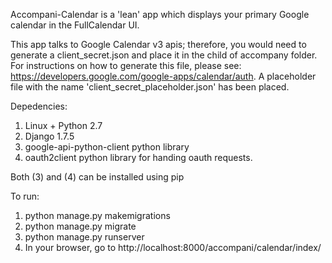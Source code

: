 Accompani-Calendar is a 'lean' app which displays your primary Google calendar in the FullCalendar UI.

This app talks to Google Calendar v3 apis; therefore, you would need to generate a client_secret.json and place it in the child of accompany folder. For instructions on how to generate this file, please see: https://developers.google.com/google-apps/calendar/auth. A placeholder file with the name 'client_secret_placeholder.json' has been placed.


Depedencies:
1. Linux + Python 2.7
2. Django 1.7.5
3. google-api-python-client python library
4. oauth2client python library for handing oauth requests.

Both (3) and (4) can be installed using pip


To run:
1. python manage.py makemigrations
2. python manage.py migrate
3. python manage.py runserver
4. In your browser, go to http://localhost:8000/accompani/calendar/index/
